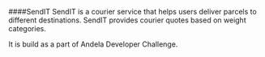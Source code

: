 ####SendIT
SendIT is a courier service that helps users deliver parcels to different destinations. SendIT provides courier quotes based on weight categories.

It is build as a part of Andela Developer Challenge.
